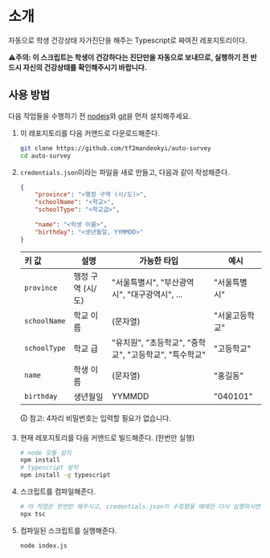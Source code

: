 # 소개

자동으로 학생 건강상태 자가진단을 해주는 Typescript로 짜여진 레포지토리이다.

⚠️**주의: 이 스크립트는 학생이 건강하다는 진단만을 자동으로 보내므로, 실행하기 전 반드시 자신의 건강상태를 확인해주시기 바랍니다.**



## 사용 방법

다음 작업들을 수행하기 전 [nodejs](https://nodejs.org/ko/download/)와 [git](https://git-scm.com/downloads)을 먼저 설치해주세요.

1. 이 레포지토리를 다음 커맨드로 다운로드해준다.

   ```bash
   git clone https://github.com/tf2mandeokyi/auto-survey
   cd auto-survey
   ```

2. `credentials.json`이라는 파일을 새로 만들고, 다음과 같이 작성해준다.

   ```json
   {
       "province": "<행정 구역 (시/도)>",
       "schoolName": "<학교>",
       "schoolType": "<학교급>",
       
       "name": "<학생 이름>",
       "birthday": "<생년월일, YYMMDD>"
   }
   ```

   | 키 값        | 설명              | 가능한 타입                                            | 예시           |
   | :----------- | ----------------- | ------------------------------------------------------ | -------------- |
   | `province`   | 행정 구역 (시/도) | "서울특별시", "부산광역시", "대구광역시", ...          | "서울특별시"   |
   | `schoolName` | 학교 이름         | (문자열)                                               | "서울고등학교" |
   | `schoolType` | 학교 급           | "유치원", "초등학교", "중학교", "고등학교", "특수학교" | "고등학교"     |
   | `name`       | 학생 이름         | (문자열)                                               | "홍길동"       |
   | `birthday`   | 생년월일          | YYMMDD                                                 | "040101"       |
   
   🛈 참고: 4자리 비밀번호는 입력할 필요가 없습니다.

3. 현재 레포지토리를 다음 커맨드로 빌드해준다. (한번만 실행)

   ```bash
   # node 모듈 설치
   npm install
   # typescript 설치
   npm install -g typescript
   ```

4. 스크립트를 컴파일해준다.

   ```bash
   # 이 작업은 한번만 해주시고, credentials.json이 수정됐을 때에만 다시 실행하시면 .
   npx tsc
   ```

5. 컴파일된 스크립트를 실행해준다.

   ```
   node index.js
   ```

   
